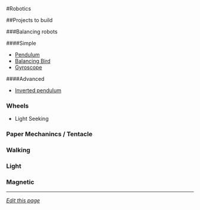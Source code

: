 #Robotics

##Projects to build


###Balancing robots

####Simple

 - [Pendulum](http://letsmakerobots.com/robot/project/attiny85-light-seeker-balancing-robot)
 - [Balancing Bird](https://www.youtube.com/watch?v=POsnqP_Ir70)
 - [Gyroscope](https://www.youtube.com/watch?v=NsBnBMIeXeo)

####Advanced

 - [Inverted pendulum](http://www.instructables.com/id/A-Simple-and-Very-Easy-Inverted-Pendulum-Balancing/)

### Wheels
 - Light Seeking
 
### Paper Mechanincs / Tentacle

### Walking

### Light

### Magnetic

------
*[Edit this page](https://github.com/KidsHackDay/wiki/edit/gh-pages/programs/robotics.md)*
